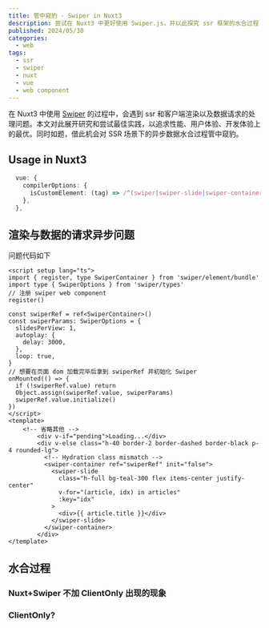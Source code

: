 ```yaml
---
title: 管中窥豹 - Swiper in Nuxt3
description: 尝试在 Nuxt3 中更好使用 Swiper.js，并以此探究 ssr 框架的水合过程
published: 2024/05/30
categories:
  - web
tags:
  - ssr
  - swiper
  - nuxt
  - vue
  - web component
---
```


在 Nuxt3 中使用 [Swiper](https://swiperjs.com/) 的过程中，会遇到 ssr 和客户端渲染以及数据请求的处理问题。本文对此展开研究和尝试最佳实践，以追求性能、用户体验、开发体验上的最优。同时如题，借此机会对 SSR 场景下的异步数据水合过程管中窥豹。

## Usage in Nuxt3
```ts
  vue: {
    compilerOptions: {
      isCustomElement: (tag) => /^(swiper|swiper-slide|swiper-container)$/.test(tag),
    },
  },
```

## 渲染与数据的请求异步问题
问题代码如下
```vue
<script setup lang="ts">
import { register, type SwiperContainer } from 'swiper/element/bundle'
import type { SwiperOptions } from 'swiper/types'
// 注册 swiper web component
register()

const swiperRef = ref<SwiperContainer>()
const swiperParams: SwiperOptions = {
  slidesPerView: 1,
  autoplay: {
    delay: 3000,
  },
  loop: true,
}
// 想要在页面 dom 加载完毕后拿到 swiperRef 并初始化 Swiper
onMounted(() => {
  if (!swiperRef.value) return
  Object.assign(swiperRef.value, swiperParams)
  swiperRef.value.initialize()
})
</script>
<template>
	<!-- 省略其他 -->
        <div v-if="pending">Loading...</div>
        <div v-else class="h-40 border-2 border-dashed border-black p-4 rounded-lg">
          <!-- Hydration class mismatch -->
          <swiper-container ref="swiperRef" init="false">
            <swiper-slide
              class="h-full bg-teal-300 flex items-center justify-center"
              v-for="(article, idx) in articles"
              :key="idx"
            >
              <div>{{ article.title }}</div>
            </swiper-slide>
          </swiper-container>
        </div>
</template>
```

## 水合过程

### Nuxt+Swiper 不加 ClientOnly 出现的现象

### ClientOnly?